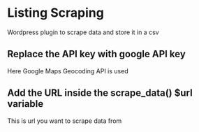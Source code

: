 # Listing Scraping 
Wordpress plugin to scrape data and store it in a csv

## Replace the API key with google API key
Here Google Maps Geocoding API is used

## Add the URL inside the scrape_data() $url variable
This is url you want to scrape data from

